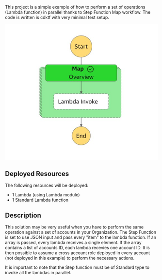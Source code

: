 This project is a simple example of how to perform a set of operations (Lambda function) in parallel thanks to Step Function Map workflow. The code is written is cdktf with very minimal test setup.

![Step Function](/parallel-lambda-step-function/img/stepFuncMap.jpg)

## Deployed Resources

The following resources will be deployed:

- 1 Lambda (using Lambda module)
- 1 Standard Lambda function

## Description

This solution may be very useful when you have to perform the same operation against a set of accounts in your Organization. The Step Function is set to use JSON input and pass every "item" to the lambda function. If an array is passed, every lambda receives a single element. If the array contains a list of accounts ID, each lambda recevies one account ID. It is then possible to assume a cross account role deployed in every account (not deployed in this example) to perform the necessary actions.

It is important to note that the Step function must be of Standard type to invoke all the lambdas in parallel.
